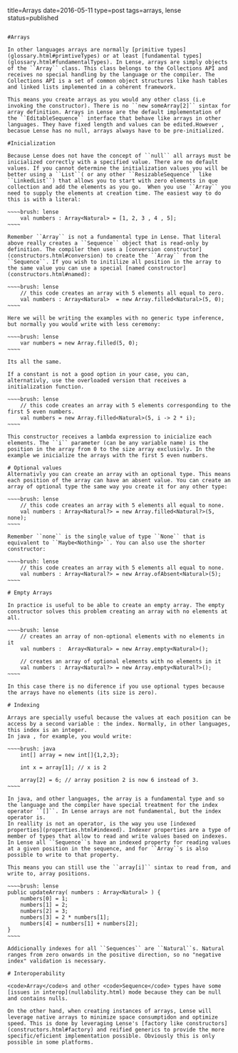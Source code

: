 title=Arrays
date=2016-05-11
type=post
tags=arrays, lense
status=published
~~~~~~

#Arrays

In other languages arrays are normally [primitive types](glossary.html#primtiveTypes) or at least [fundamental types](glossary.html#fundamentalTypes). In Lense, arrays are simply objects of the ``Array`` class. This class belongs to the Collections API and receives no special handling by the language or the compiler. The Collections API is a set of common object structures like hash tables and linked lists implemented in a coherent framework.

This means you create arrays as you would any other class (i.e invoking the constructor). There is no ``new someArray[2]`` sintax for array definition. Arrays in Lense are the default implementation of the ``EditableSequence`` interface that behave like arrays in other languages. They have fixed length and values can be edited.However , becasue Lense has no null, arrays always have to be pre-initialized. 

#Inicialization

Because Lense does not have the concept of ``null`` all arrays must be inicialized correctly with a specified value. There are no default values. If you cannot determine the initialization values you will be better using a ``List``( or any other ``ResizableSequence`` like ``LinkedList``) that allows you to start with zero elements in que collection and add the elements as you go.  When you use ``Array`` you need to supply the elements at creation time. The easiest way to do this is with a literal:

~~~~brush: lense
    val numbers : Array<Natural> = [1, 2, 3 , 4 , 5];
~~~~

Remember ``Array`` is not a fundamental type in Lense. That literal above really creates a ``Sequence`` object that is read-only by definition. The compiler then uses a [conversion constructor](constructors.html#conversion) to create the ``Array`` from the ``Sequence``. If you wish to initilize all position in the array to the same value you can use a special [named constructor](constructors.html#named):

~~~~brush: lense
    // this code creates an array with 5 elements all equal to zero.
    val numbers : Array<Natural>  = new Array.filled<Natural>(5, 0);
~~~~

Here we will be writing the examples with no generic type inference, but normally you would write with less ceremony:

~~~~brush: lense
    var numbers = new Array.filled(5, 0);
~~~~

Its all the same.

If a constant is not a good option in your case, you can, alternativly, use the overloaded version that receives a initialization function.

~~~~brush: lense
    // this code creates an array with 5 elements corresponding to the first 5 even numbers.
    val numbers = new Array.filled<Natural>(5, i -> 2 * i);
~~~~

This constructor receives a lambda expression to inicialize each elements. The ``i`` parameter (can be any variable name) is the position in the array from 0 to the size array exclusivly. In the example we inicialize the arrays with the first 5 even numbers.

# Optional values
Alternativly you can create an array with an optional type. This means each position of the array can have an absent value. You can create an array of optional type the same way you create it for any other type:

~~~~brush: lense
    // this code creates an array with 5 elements all equal to none.
    val numbers : Array<Natural?> = new Array.filled<Natural?>(5, none);
~~~~

Remember ``none`` is the single value of type ``None`` that is equivalent to ``Maybe<Nothing>``. You can also use the shorter constructor:

~~~~brush: lense
    // this code creates an array with 5 elements all equal to none.
    val numbers : Array<Natural?> = new Array.ofAbsent<Natural>(5);
~~~~

# Empty Arrays

In practice is useful to be able to create an empty array. The empty constructor solves this problem creating an array with no elements at all. 

~~~~brush: lense
    // creates an array of non-optional elements with no elements in it
    val numbers :  Array<Natural> = new Array.empty<Natural>(); 

    // creates an array of optional elements with no elements in it
    val numbers : Array<Natural?> = new Array.empty<Natural?>(); 
~~~~

In this case there is no diference if you use optional types because the arrays have no elements (its size is zero).

# Indexing

Arrays are specially useful because the values at each position can be access by a second variable : the index. Normally, in other languages, this index is an integer.
In java , for example, you would write:

~~~~brush: java
    int[] array = new int[]{1,2,3};
	
	int x = array[1]; // x is 2
	
	array[2] = 6; // array position 2 is now 6 instead of 3.
~~~~

In java, and other languages, the array is a fundamental type and so the language and the compiler have special treatment for the index operator ``[]``. In Lense arrays are not fundamental, but the index operator is.
In reallity is not an operator, is the way you use [indexed properties](properties.html#indexed). Indexer properties are a type of member of types that allow to read and write values based on indexes. 
In Lense all ``Sequence``s have an indexed property for reading values at a given position in the sequence, and for ``Array``s is also possible to write to that property. 

This means you can still use the ``array[i]`` sintax to read from, and write to, array positions.

~~~~brush: lense
public updateArray( numbers : Array<Natural> ) {
    numbers[0] = 1;
    numbers[1] = 2;
    numbers[2] = 3;
    numbers[3] = 2 * numbers[1];
    numbers[4] = numbers[1] + numbers[2];
}
~~~~

Addicionally indexes for all ``Sequences`` are ``Natural``s. Natural ranges from zero onwards in the positive direction, so no "negative index" validation is necessary.

# Interoperability

<code>Array</code>s and other <code>Sequence</code> types have some [issues in interop](nullability.html) mode because they can be null and contains nulls. 

On the other hand, when creating instances of arrays, Lense will leverage native arrays to minimize space consumptidon and optimize speed. This is done by leveraging Lense's [factory like constructors](constructors.html#factory) and reified generics to provide the more specific/eficient implementation possible. Obviously this is only possible in some platforms.

